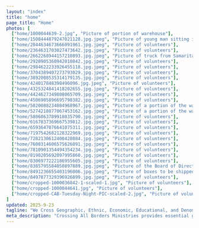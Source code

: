 ```yaml
---
layout: "index"
title: "home"
page_title: "Home"
photos: [
  ["home/1000044639-2.jpg", "Picture of portion of warehouse"],
  ["home/1508444879247021128.jpg.jpeg", "Picture of young man sitting in gaylord of supplies"],
  ["home/2044634673666091961.jpg.jpeg", "Picture of volunteers"],
  ["home/2364631703027473642.jpg.jpeg", "Picture of volunteers"],
  ["home/2662268944157210893.jpg.jpeg", "Picture of truck from Samaritan's Purse being unloaded"],
  ["home/2920905360942018042.jpg.jpeg", "Picture of volunteers"],
  ["home/2984622233926455118.jpg.jpeg", "Picture of volunteers"],
  ["home/3704389407273793029.jpg.jpeg", "Picture of volunteers"],
  ["home/3892008535314179135.jpg.jpeg", "Picture of volunteers"],
  ["home/424017848398496096.jpg.jpeg", "Picture of volunteers"],
  ["home/4325324841418202655.jpg.jpeg", "Picture of volunteers"],
  ["home/4424627349808065709.jpg.jpeg", "Picture of volunteers"],
  ["home/4506905896695798382.jpg.jpeg", "Picture of volunteers"],
  ["home/5020088234084968967.jpg.jpeg", "Picture of a portion of the warehouse"],
  ["home/5274218877067453162.jpg.jpeg", "Picture of a portion of the warehouse"],
  ["home/5806063789918035790.jpg.jpeg", "Picture of volunteers"],
  ["home/6167837369667539812.jpg.jpeg", "Picture of volunteers"],
  ["home/6593647076641075311.jpg.jpeg", "Picture of volunteers"],
  ["home/7197542682128322969.jpg.jpeg", "Picture of volunteers"],
  ["home/7282130612400428084.jpg.jpeg", "Picture of volunteers"],
  ["home/7600314606575626091.jpg.jpeg", "Picture of volunteers"],
  ["home/7810901354494354234.jpg.jpeg", "Picture of volunteers"],
  ["home/8190205692097995860.jpg.jpeg", "Picture of volunteers"],
  ["home/8306977222186955605.jpg.jpeg", "Picture of volunteers"],
  ["home/8385795584050897889.jpg.jpeg", "Picture of the Board of Directors"],
  ["home/8491236655403196006.jpg.jpeg", "Picture of boxes to be shipped internationally"],
  ["home/8497877329396926899.jpg.jpeg", "Picture of volunteers"],
  ["home/cropped-1000036842-1-scaled-1.jpg", "Picture of volunteers"],
  ["home/cropped-1000044641.jpg", "Picture of volunteers"],
  ["home/cropped-CAB-Tuesday-Night-PIC-scaled-2.jpg", "Picture of volunteers"]
]
updated: 2025-9-23
tagline: "We Cross Geographic, Ethnic, Economic, Educational, and Denominational Borders to Help Those in Need."
meta_description: "Crossing All Borders Ministries provides essential goods—food, clothing, hygiene, medical, and household items—to individuals, families, ministries, and communities in need, locally and internationally, through volunteer-driven programs that demonstrate the love of Jesus Christ."
---
```


<!-- ["home/1549839585932573082.jpg.jpeg", "Picture of volunteers"], -->
  <!-- ["home/1749555535739884980.jpg.jpeg", "Picture of volunteers"], -->
  <!-- ["home/4788369478007747832.jpg.jpeg", "Picture of children from international trip"], -->
  <!-- ["home/5682250230470356110.jpg.jpeg", "Picture of volunteers"], -->
  <!-- ["home/7123951712163175839.jpg.jpeg", "Picture of volunteers"], -->